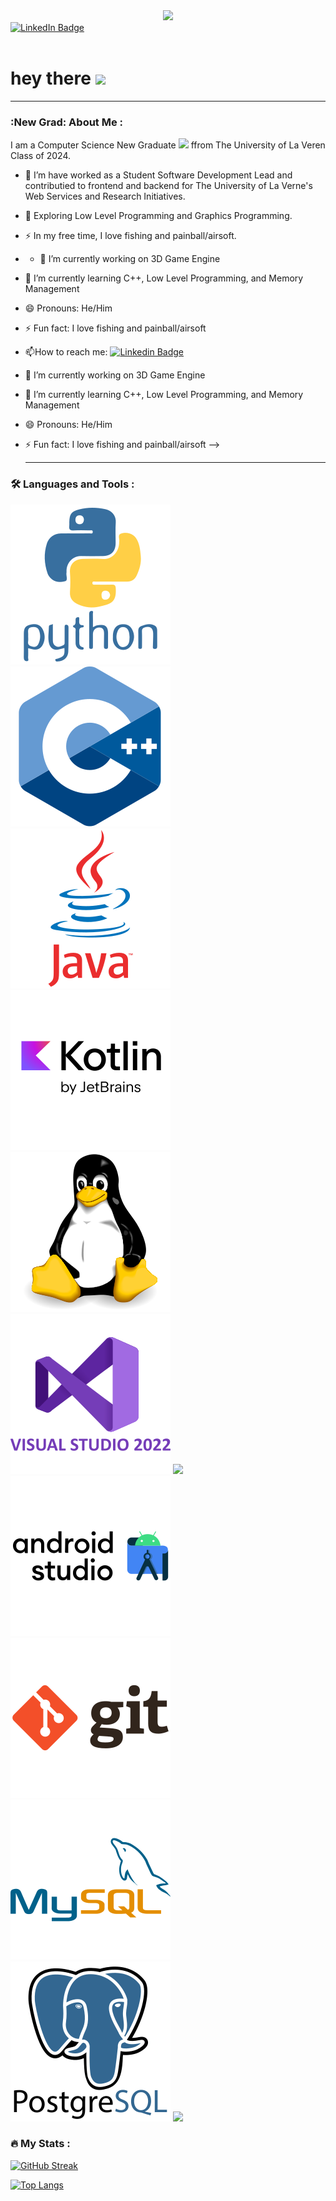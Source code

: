 <div id="header" align="center">
  <img src="https://media.giphy.com/media/M9gbBd9nbDrOTu1Mqx/giphy.gif" width="100"/>
</div>


<div id="badges">
 <a href="[your-linkedin-URL](https://www.linkedin.com/in/ismail-abdullah-a22923229/)">
    <img src="https://img.shields.io/badge/LinkedIn-blue?style=for-the-badge&logo=linkedin&logoColor=white" alt="LinkedIn Badge"/>
  </a>
</div>

<img src="https://komarev.com/ghpvc/?username=Ismailab1&style=flat-square&color=blue" alt=""/>

<h1>
  hey there
  <img src="https://media.giphy.com/media/hvRJCLFzcasrR4ia7z/giphy.gif" width="30px"/>
</h1>

---

### :New Grad: About Me :

I am a Computer Science New Graduate <img src="https://media.giphy.com/media/WUlplcMpOCEmTGBtBW/giphy.gif" width="30"> ffrom The University of La Veren Class of 2024.

- :telescope: I’m have worked as a Student Software Development Lead and contributied to frontend and backend for The University of La Verne's Web Services and Research Initiatives.

- :seedling: Exploring Low Level Programming and Graphics Programming.

- :zap: In my free time, I love fishing and painball/airsoft.

- - 🔭 I’m currently working on 3D Game Engine
- 🌱 I’m currently learning C++, Low Level Programming, and Memory Management
- 😄 Pronouns: He/Him
- ⚡ Fun fact: I love fishing and painball/airsoft

- :mailbox:How to reach me: [![Linkedin Badge](https://img.shields.io/badge/-kakbar-blue?style=flat&logo=Linkedin&logoColor=white)]([your-linkedin-url](https://www.linkedin.com/in/ismail-abdullah-a22923229/))

- 🔭 I’m currently working on 3D Game Engine
- 🌱 I’m currently learning C++, Low Level Programming, and Memory Management
- 😄 Pronouns: He/Him
- ⚡ Fun fact: I love fishing and painball/airsoft
-->

  ---

### :hammer_and_wrench: Languages and Tools :
<div>
  <img src="https://github.com/devicons/devicon/blob/master/icons/python/python-original-wordmark.svg">
  <img src="https://github.com/devicons/devicon/blob/master/icons/cplusplus/cplusplus-original.svg">
  <img src="https://github.com/devicons/devicon/blob/master/icons/java/java-original-wordmark.svg">
  <img src="https://github.com/devicons/devicon/blob/master/icons/kotlin/kotlin-original-wordmark.svg">
  <img src="https://github.com/devicons/devicon/blob/master/icons/linux/linux-original.svg">
  <img src="https://github.com/devicons/devicon/blob/master/icons/visualstudio/visualstudio-original-wordmark.svg">
  <img src="https://github.com/devicons/devicon/tree/master/icons/pycharm">
  <img src="https://github.com/devicons/devicon/blob/master/icons/androidstudio/androidstudio-original-wordmark.svg">
  <img src="https://github.com/devicons/devicon/blob/master/icons/git/git-original-wordmark.svg">
  <img src="https://github.com/devicons/devicon/blob/master/icons/mysql/mysql-original-wordmark.svg">
  <img src="https://github.com/devicons/devicon/blob/master/icons/postgresql/postgresql-original-wordmark.svg">
  <img src="https://github.com/devicons/devicon/tree/master/icons/figma">
</div>

### :fire: My Stats :
[![GitHub Streak](http://github-readme-streak-stats.herokuapp.com?user=Ismailab1&theme=dark&background=000000)](https://git.io/streak-stats)

[![Top Langs](https://github-readme-stats.vercel.app/api/top-langs/?username=Ismailab1&layout=compact&theme=vision-friendly-dark)](https://github.com/anuraghazra/github-readme-stats)
